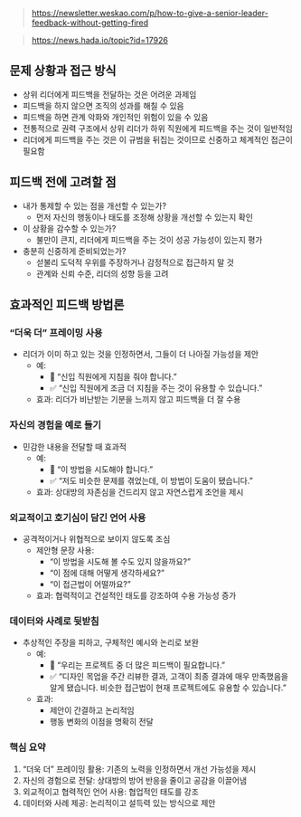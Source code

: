 
> https://newsletter.weskao.com/p/how-to-give-a-senior-leader-feedback-without-getting-fired

> https://news.hada.io/topic?id=17926

## 문제 상황과 접근 방식

- 상위 리더에게 피드백을 전달하는 것은 어려운 과제임
- 피드백을 하지 않으면 조직의 성과를 해칠 수 있음
- 피드백을 하면 관계 악화와 개인적인 위험이 있을 수 있음
- 전통적으로 권력 구조에서 상위 리더가 하위 직원에게 피드백을 주는 것이 일반적임
- 리더에게 피드백을 주는 것은 이 규범을 뒤집는 것이므로 신중하고 체계적인 접근이 필요함

## 피드백 전에 고려할 점

- 내가 통제할 수 있는 점을 개선할 수 있는가?
  - 먼저 자신의 행동이나 태도를 조정해 상황을 개선할 수 있는지 확인
- 이 상황을 감수할 수 있는가?
  - 불만이 큰지, 리더에게 피드백을 주는 것이 성공 가능성이 있는지 평가
- 충분히 신중하게 준비되었는가?
  - 섣불리 도덕적 우위를 주장하거나 감정적으로 접근하지 말 것
  - 관계와 신뢰 수준, 리더의 성향 등을 고려

## 효과적인 피드백 방법론

### “더욱 더” 프레이밍 사용

- 리더가 이미 하고 있는 것을 인정하면서, 그들이 더 나아질 가능성을 제안
  - 예:
    - 🚫 “신입 직원에게 지침을 줘야 합니다.”
    - ✅ “신입 직원에게 조금 더 지침을 주는 것이 유용할 수 있습니다.”
  - 효과: 리더가 비난받는 기분을 느끼지 않고 피드백을 더 잘 수용

### 자신의 경험을 예로 들기

- 민감한 내용을 전달할 때 효과적
  - 예:
    - 🚫 “이 방법을 시도해야 합니다.”
    - ✅ “저도 비슷한 문제를 겪었는데, 이 방법이 도움이 됐습니다.”
  - 효과: 상대방의 자존심을 건드리지 않고 자연스럽게 조언을 제시

### 외교적이고 호기심이 담긴 언어 사용

- 공격적이거나 위협적으로 보이지 않도록 조심
  - 제안형 문장 사용:
    - “이 방법을 시도해 볼 수도 있지 않을까요?”
    - “이 점에 대해 어떻게 생각하세요?”
    - “이 접근법이 어떨까요?”
  - 효과: 협력적이고 건설적인 태도를 강조하여 수용 가능성 증가

### 데이터와 사례로 뒷받침

- 추상적인 주장을 피하고, 구체적인 예시와 논리로 보완
  - 예:
    - 🚫 “우리는 프로젝트 중 더 많은 피드백이 필요합니다.”
    - ✅ “디자인 목업을 주간 리뷰한 결과, 고객이 최종 결과에 매우 만족했음을 알게 됐습니다. 비슷한 접근법이 현재 프로젝트에도 유용할 수 있습니다.”
  - 효과:
    - 제안이 간결하고 논리적임
    - 행동 변화의 이점을 명확히 전달

### 핵심 요약

1. “더욱 더” 프레이밍 활용: 기존의 노력을 인정하면서 개선 가능성을 제시
2. 자신의 경험으로 전달: 상대방의 방어 반응을 줄이고 공감을 이끌어냄
3. 외교적이고 협력적인 언어 사용: 협업적인 태도를 강조
4. 데이터와 사례 제공: 논리적이고 설득력 있는 방식으로 제안
